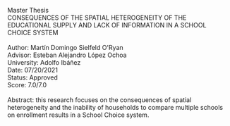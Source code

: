 Master Thesis<br>
CONSEQUENCES OF THE SPATIAL HETEROGENEITY OF THE EDUCATIONAL SUPPLY AND LACK OF INFORMATION IN A SCHOOL CHOICE SYSTEM<br>
<br>
Author: Martín Domingo Sielfeld O'Ryan<br>
Advisor: Esteban Alejandro López Ochoa<br>
University: Adolfo Ibáñez<br>
Date: 07/20/2021<br>
Status: Approved<br>
Score: 7.0/7.0<br>
<br>
Abstract: this research focuses on the consequences of spatial heterogeneity and the inability of households to compare multiple schools on enrollment results in a School Choice system.

